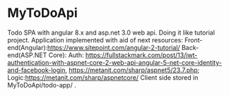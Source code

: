 # MyToDoApi
Todo SPA with angular 8.x and asp.net 3.0 web api. Doing it like tutorial project.
Application implemented with aid of next resources: 
Front-end(Angular):https://www.sitepoint.com/angular-2-tutorial/
Back-end(ASP.NET Core): Auth: https://fullstackmark.com/post/13/jwt-authentication-with-aspnet-core-2-web-api-angular-5-net-core-identity-and-facebook-login,
                              https://metanit.com/sharp/aspnet5/23.7.php;
                        Logic:https://metanit.com/sharp/aspnetcore/
Client side stored in MyToDoApi/todo-app/ .
